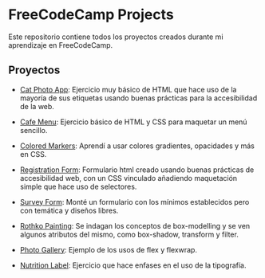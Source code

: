 # FreeCodeCamp Projects

Este repositorio contiene todos los proyectos creados durante mi aprendizaje en FreeCodeCamp.

## Proyectos

- [Cat Photo App](html-css/1.cat-photo-app): Ejercicio muy básico de HTML que hace uso de la mayoría de sus etiquetas usando buenas prácticas para la accesibilidad de la web.

- [Cafe Menu](html-css/2.cafe-menu): Ejercicio básico de HTML y CSS para maquetar un menú sencillo.

- [Colored Markers](html-css/3.colored-markers): Aprendí a usar colores gradientes, opacidades y más en CSS.

- [Registration Form](html-css/4.registration-form): Formulario html creado usando buenas prácticas de accesibilidad web, con un CSS vinculado añadiendo maquetación simple que hace uso de selectores.

- [Survey Form](html-css/5.survey-form%5Bpersonal%20solution%20and%20certificated%20solution%5D): Monté un formulario con los mínimos establecidos pero con temática y diseños libres.

- [Rothko Painting](html-css/6.Rothko-painting(box-model)): Se indagan los conceptos de box-modelling y se ven algunos atributos del mismo, como box-shadow, transform y filter.

- [Photo Gallery](html-css/7.photo-gallery): Ejemplo de los usos de flex y flexwrap.

- [Nutrition Label](html-css/8.nutrition-label): Ejercicio que hace enfases en el uso de la tipografía.